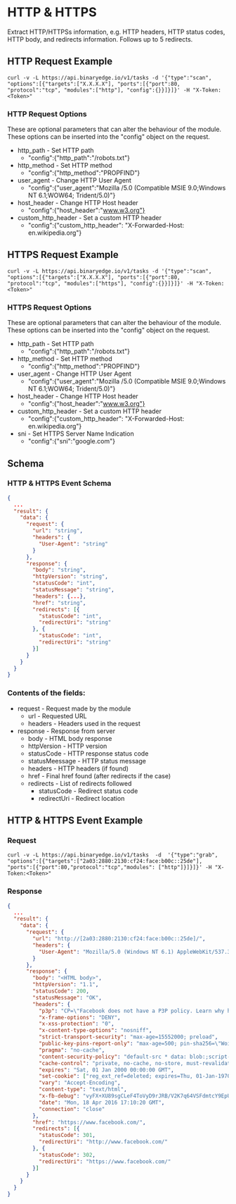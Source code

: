 # HTTP & HTTPS

Extract HTTP/HTTPSs information, e.g. HTTP headers, HTTP status codes, HTTP body, and redirects information. Follows up to 5 redirects.

## HTTP Request Example

```
curl -v -L https://api.binaryedge.io/v1/tasks -d '{"type":"scan", "options":[{"targets":["X.X.X.X"], "ports":[{"port":80, "protocol":"tcp", "modules":["http"], "config":{}}]}]}' -H "X-Token:<Token>"
```

### HTTP Request Options

These are optional parameters that can alter the behaviour of the module. These options can be inserted into the "config" object on the request.

  * http_path - Set HTTP path
    * "config":{"http_path":"/robots.txt"}
  * http_method - Set HTTP method
    * "config":{"http_method":"PROPFIND"}
  * user_agent - Change HTTP User Agent
    * "config":{"user_agent":"Mozilla /5.0 (Compatible MSIE 9.0;Windows NT 6.1;WOW64; Trident/5.0)"}
  * host_header - Change HTTP Host header
    * "config":{"host_header":"www.w3.org"}
  * custom_http_header - Set a custom HTTP header
    * "config":{"custom_http_header": "X-Forwarded-Host: en.wikipedia.org"}

## HTTPS Request Example

```
curl -v -L https://api.binaryedge.io/v1/tasks -d '{"type":"scan", "options":[{"targets":["X.X.X.X"], "ports":[{"port":80, "protocol":"tcp", "modules":["https"], "config":{}}]}]}' -H "X-Token:<Token>"
```

### HTTPS Request Options

These are optional parameters that can alter the behaviour of the module. These options can be inserted into the "config" object on the request.

  * http_path - Set HTTP path
    * "config":{"http_path":"/robots.txt"}
  * http_method - Set HTTP method
    * "config":{"http_method":"PROPFIND"}
  * user_agent - Change HTTP User Agent
    * "config":{"user_agent":"Mozilla /5.0 (Compatible MSIE 9.0;Windows NT 6.1;WOW64; Trident/5.0)"}
  * host_header - Change HTTP Host header
    * "config":{"host_header":"www.w3.org"}
  * custom_http_header - Set a custom HTTP header
    * "config":{"custom_http_header": "X-Forwarded-Host: en.wikipedia.org"}
  * sni - Set HTTPS Server Name Indication
    * "config":{"sni":"google.com"}

## Schema

### HTTP & HTTPS Event Schema

```json
{
  ...
  "result": {
    "data": {
      "request": {
        "url": "string",
        "headers": {
          "User-Agent": "string"
        }
      },
      "response": {
      	"body": "string",
        "httpVersion": "string",
        "statusCode": "int",
        "statusMessage": "string",
        "headers": {...},
        "href": "string",
        "redirects": [{
          "statusCode": "int",
          "redirectUri": "string"
        }, {
          "statusCode": "int",
          "redirectUri": "string"
        }]
      }
    }
  }
}
```

### Contents of the fields:

  * request - Request made by the module
  	* url - Requested URL
  	* headers - Headers used in the request
  * response - Response from server
	* body - HTML body response
	* httpVersion - HTTP version
	* statusCode - HTTP response status code
	* statusMeessage - HTTP status message
	* headers - HTTP headers (if found)
	* href - Final href found (after redirects if the case)
	* redirects - List of redirects followed
		* statusCode - Redirect status code
		* redirectUri - Redirect location

## HTTP & HTTPS Event Example

### Request

```
curl -v -L https://api.binaryedge.io/v1/tasks  -d  '{"type":"grab", "options":[{"targets":["2a03:2880:2130:cf24:face:b00c::25de"], "ports":[{"port":80,"protocol":"tcp","modules": ["http"]}]}]}' -H "X-Token:<Token>"
```

### Response

```json
{
  ...
  "result": {
    "data": {
      "request": {
        "url": "http://[2a03:2880:2130:cf24:face:b00c::25de]/",
        "headers": {
          "User-Agent": "Mozilla/5.0 (Windows NT 6.1) AppleWebKit/537.36 (KHTML, like Gecko) Chrome/41.0.2228.0 Safari/537.36"
        }
      },
      "response": {
      	"body": "<HTML body>",
        "httpVersion": "1.1",
        "statusCode": 200,
        "statusMessage": "OK",
        "headers": {
          "p3p": "CP=\"Facebook does not have a P3P policy. Learn why here: http://fb.me/p3p\"",
          "x-frame-options": "DENY",
          "x-xss-protection": "0",
          "x-content-type-options": "nosniff",
          "strict-transport-security": "max-age=15552000; preload",
          "public-key-pins-report-only": "max-age=500; pin-sha256=\"WoiWRyIOVNa9ihaBciRSC7XHjliYS9VwUGOIud4PB18=\"; pin-sha256=\"r/mIkG3eEpVdm+u/ko/cwxzOMo1bk4TyHIlByibiA5E=\"; pin-sha256=\"q4PO2G2cbkZhZ82+JgmRUyGMoAeozA+BSXVXQWB8XWQ=\"; report-uri=\"http://reports.fb.com/hpkp/\"",
          "pragma": "no-cache",
          "content-security-policy": "default-src * data: blob:;script-src *.facebook.com *.fbcdn.net *.facebook.net *.google-analytics.com *.virtualearth.net *.google.com 127.0.0.1:* *.spotilocal.com:* 'unsafe-inline' 'unsafe-eval' fbstatic-a.akamaihd.net fbcdn-static-b-a.akamaihd.net *.atlassolutions.com blob: chrome-extension://lifbcibllhkdhoafpjfnlhfpfgnpldfl;style-src * 'unsafe-inline' data:;connect-src *.facebook.com *.fbcdn.net *.facebook.net *.spotilocal.com:* *.akamaihd.net wss://*.facebook.com:* https://fb.scanandcleanlocal.com:* *.atlassolutions.com attachment.fbsbx.com ws://localhost:* blob: 127.0.0.1:*;",
          "cache-control": "private, no-cache, no-store, must-revalidate",
          "expires": "Sat, 01 Jan 2000 00:00:00 GMT",
          "set-cookie": ["reg_ext_ref=deleted; expires=Thu, 01-Jan-1970 00:00:01 GMT; Max-Age=0; path=/; domain=.facebook.com; httponly"],
          "vary": "Accept-Encoding",
          "content-type": "text/html",
          "x-fb-debug": "vyFX+XU89sgCLeF4ToVyD9rJRB/V2K7q64VSFdmtcY9EpU/dlIBXHsswTu50OQ6n27xAXuRf5RpXT7ZZlioKsA==",
          "date": "Mon, 18 Apr 2016 17:10:20 GMT",
          "connection": "close"
        },
        "href": "https://www.facebook.com/",
        "redirects": [{
          "statusCode": 301,
          "redirectUri": "http://www.facebook.com/"
        }, {
          "statusCode": 302,
          "redirectUri": "https://www.facebook.com/"
        }]
      }
    }
  }
}
```
